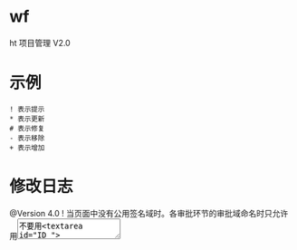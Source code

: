 # wf
ht 项目管理 V2.0
# 示例
	! 表示提示
	* 表示更新
	# 表示修复
	- 表示移除
	+ 表示增加
# 修改日志
@Version 4.0
	! 当页面中没有公用签名域时。各审批环节的审批域命名时只允许用<textarea name="ID_">不要用<textarea id="ID_">
	+ 当唯一选择时，添加了支持默认选择某环节名称
	+ 增加了拒绝时，意见加亮
@Version 6.0

	2015-02-13
	# 附件名称异常字符#
	# 完善了多条路由线是时，逻辑判断，原先的$.grep方法需要处理完所有的对象或元素才返回，这样会导致所有的条件路由都需要进行判断。现使用$.each加return false来控制只要一个条件满足时就跳出循环。
	2015-07-07
	+ 增加了条件比较的方法。
	2015-07-18
	* 附件分离。
@Version 6.1
	2015-09-03
	+ 调试功能
	+ 流程统一从流程库中读取，不在保存在当前文档中

